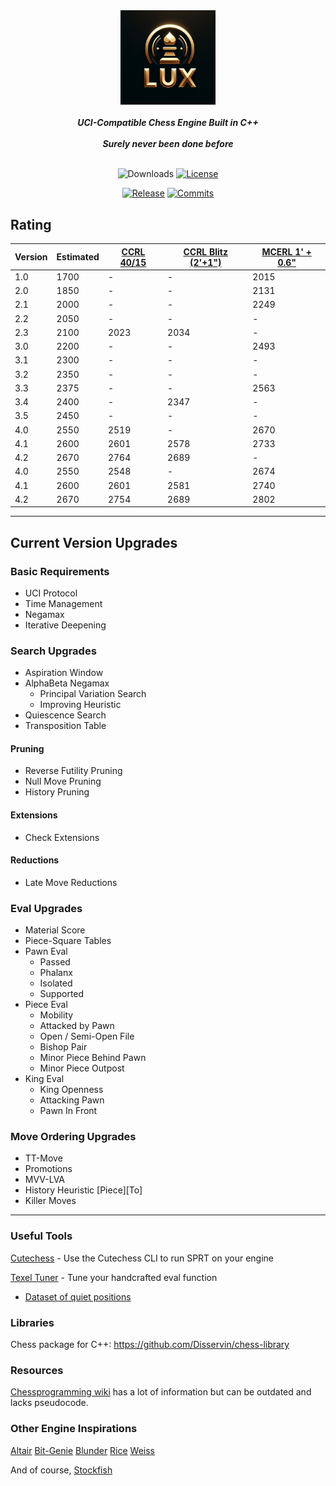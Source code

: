 <div align="center">

  <img src="./img/logo_2.jfif" width="30%">
  <br>
  <br>
  <b><i>UCI-Compatible Chess Engine Built in C++</i></b>
  <br>
  <br>
  <b><i>Surely never been done before</i></b>
  <br>
  <br>

  ![Downloads][downloads-badge]
  [![License][license-badge]][license-link]
  
  [![Release][release-badge]][release-link]
  [![Commits][commits-badge]][commits-link]

</div>


## Rating
| Version | Estimated | [CCRL 40/15](https://computerchess.org.uk/ccrl/4040/) | [CCRL Blitz (2'+1")](https://www.computerchess.org.uk/ccrl/404/)  | [MCERL 1' + 0.6"](https://www.chessengeria.eu/mcerl)  |
|-------- |-----------|-------------------------------------------------------|-------------------------------------------------------------------|-------------------------------------------------------|
| 1.0     | 1700      | -                                                     | -                                                                 | 2015
| 2.0     | 1850      | -                                                     | -                                                                 | 2131
| 2.1     | 2000      | -                                                     | -                                                                 | 2249
| 2.2     | 2050      | -                                                     | -                                                                 | -
| 2.3     | 2100      | 2023                                                  | 2034                                                              | -
| 3.0     | 2200      | -                                                     | -                                                                 | 2493
| 3.1     | 2300      | -                                                     | -                                                                 | -
| 3.2     | 2350      | -                                                     | -                                                                 | -
| 3.3     | 2375      | -                                                     | -                                                                 | 2563
| 3.4     | 2400      | -                                                     | 2347                                                              | -
| 3.5     | 2450      | -                                                     | -                                                                 | -
| 4.0     | 2550      | 2519                                                  | -                                                                 | 2670
| 4.1     | 2600      | 2601                                                  | 2578                                                              | 2733
| 4.2     | 2670      | 2764                                                  | 2689                                                              | -
| 4.0     | 2550      | 2548                                                  | -                                                                 | 2674
| 4.1     | 2600      | 2601                                                  | 2581                                                              | 2740
| 4.2     | 2670      | 2754                                                  | 2689                                                              | 2802
---

## Current Version Upgrades

### Basic Requirements
 - UCI Protocol
 - Time Management
 - Negamax
 - Iterative Deepening

### Search Upgrades
 - Aspiration Window
 - AlphaBeta Negamax
   - Principal Variation Search
   - Improving Heuristic
 - Quiescence Search
 - Transposition Table

#### Pruning
 - Reverse Futility Pruning
 - Null Move Pruning
 - History Pruning

#### Extensions
 - Check Extensions

#### Reductions
 - Late Move Reductions

### Eval Upgrades
 - Material Score
 - Piece-Square Tables
 - Pawn Eval
   - Passed
   - Phalanx
   - Isolated
   - Supported
 - Piece Eval
   - Mobility
   - Attacked by Pawn
   - Open / Semi-Open File
   - Bishop Pair
   - Minor Piece Behind Pawn
   - Minor Piece Outpost
 - King Eval
   - King Openness
   - Attacking Pawn
   - Pawn In Front

### Move Ordering Upgrades
 - TT-Move
 - Promotions
 - MVV-LVA
 - History Heuristic [Piece][To]
 - Killer Moves

---

### Useful Tools

[Cutechess](https://github.com/cutechess/cutechess) - Use the Cutechess CLI to run SPRT on your engine

[Texel Tuner](https://github.com/GediminasMasaitis/texel-tuner) - Tune your handcrafted eval function
- [Dataset of quiet positions](https://github.com/KierenP/ChessTrainingSets)

### Libraries 

Chess package for C++: https://github.com/Disservin/chess-library

### Resources

[Chessprogramming wiki](https://www.chessprogramming.org/Main_Page) has a lot of information but can be outdated and lacks pseudocode.

### Other Engine Inspirations

[Altair](https://github.com/Alex2262/AltairChessEngine)  [Bit-Genie](https://github.com/Aryan1508/Bit-Genie)  [Blunder](https://github.com/algerbrex/blunder)  [Rice](https://github.com/rafid-dev/rice)  [Weiss](https://github.com/TerjeKir/weiss)

And of course, [Stockfish](https://github.com/official-stockfish/Stockfish)


[downloads-badge]:https://img.shields.io/github/downloads/Sidhant-Roymoulik/Lux/total?color=success&style=for-the-badge

[license-badge]:https://img.shields.io/github/license/Sidhant-Roymoulik/Lux?style=for-the-badge&label=license&color=success
[license-link]:https://github.com/Sidhant-Roymoulik/Lux/blob/main/LICENSE
[release-badge]:https://img.shields.io/github/v/release/Sidhant-Roymoulik/Lux?style=for-the-badge&label=official%20release
[release-link]:https://github.com/Sidhant-Roymoulik/Lux/releases/latest
[commits-badge]:https://img.shields.io/github/commits-since/Sidhant-Roymoulik/Lux/latest?style=for-the-badge
[commits-link]:https://github.com/Sidhant-Roymoulik/Lux/commits/main
